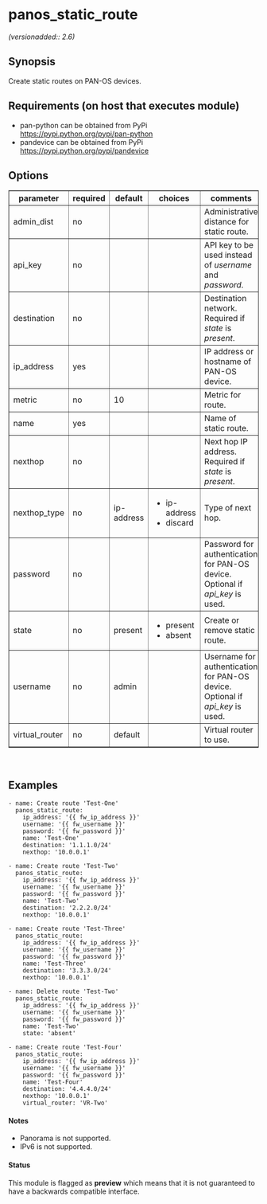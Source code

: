 # panos_static_route

_(versionadded:: 2.6)_


## Synopsis

Create static routes on PAN-OS devices.


## Requirements (on host that executes module)

- pan-python can be obtained from PyPi https://pypi.python.org/pypi/pan-python
- pandevice can be obtained from PyPi https://pypi.python.org/pypi/pandevice

## Options

<table border=1 cellpadding=4>
<tr>
<th class="head">parameter</th>
<th class="head">required</th>
<th class="head">default</th>
<th class="head">choices</th>
<th class="head">comments</th>
</tr>
<tr><td>admin_dist<br/><div style="font-size: small;"></div></td>
<td>no</td>
<td></td>
<td></td>
<td><div>Administrative distance for static route.</div></td></tr>
<tr><td>api_key<br/><div style="font-size: small;"></div></td>
<td>no</td>
<td></td>
<td></td>
<td><div>API key to be used instead of <em>username</em> and <em>password</em>.</div></td></tr>
<tr><td>destination<br/><div style="font-size: small;"></div></td>
<td>no</td>
<td></td>
<td></td>
<td><div>Destination network.  Required if <em>state</em> is <em>present</em>.</div></td></tr>
<tr><td>ip_address<br/><div style="font-size: small;"></div></td>
<td>yes</td>
<td></td>
<td></td>
<td><div>IP address or hostname of PAN-OS device.</div></td></tr>
<tr><td>metric<br/><div style="font-size: small;"></div></td>
<td>no</td>
<td>10</td>
<td></td>
<td><div>Metric for route.</div></td></tr>
<tr><td>name<br/><div style="font-size: small;"></div></td>
<td>yes</td>
<td></td>
<td></td>
<td><div>Name of static route.</div></td></tr>
<tr><td>nexthop<br/><div style="font-size: small;"></div></td>
<td>no</td>
<td></td>
<td></td>
<td><div>Next hop IP address.  Required if <em>state</em> is <em>present</em>.</div></td></tr>
<tr><td>nexthop_type<br/><div style="font-size: small;"></div></td>
<td>no</td>
<td>ip-address</td>
<td><ul><li>ip-address</li><li>discard</li></ul></td>
<td><div>Type of next hop.</div></td></tr>
<tr><td>password<br/><div style="font-size: small;"></div></td>
<td>no</td>
<td></td>
<td></td>
<td><div>Password for authentication for PAN-OS device.  Optional if <em>api_key</em> is used.</div></td></tr>
<tr><td>state<br/><div style="font-size: small;"></div></td>
<td>no</td>
<td>present</td>
<td><ul><li>present</li><li>absent</li></ul></td>
<td><div>Create or remove static route.</div></td></tr>
<tr><td>username<br/><div style="font-size: small;"></div></td>
<td>no</td>
<td>admin</td>
<td></td>
<td><div>Username for authentication for PAN-OS device.  Optional if <em>api_key</em> is used.</div></td></tr>
<tr><td>virtual_router<br/><div style="font-size: small;"></div></td>
<td>no</td>
<td>default</td>
<td></td>
<td><div>Virtual router to use.</div></td></tr>
</table>
</br>



## Examples

    - name: Create route 'Test-One'
      panos_static_route:
        ip_address: '{{ fw_ip_address }}'
        username: '{{ fw_username }}'
        password: '{{ fw_password }}'
        name: 'Test-One'
        destination: '1.1.1.0/24'
        nexthop: '10.0.0.1'
    
    - name: Create route 'Test-Two'
      panos_static_route:
        ip_address: '{{ fw_ip_address }}'
        username: '{{ fw_username }}'
        password: '{{ fw_password }}'
        name: 'Test-Two'
        destination: '2.2.2.0/24'
        nexthop: '10.0.0.1'
    
    - name: Create route 'Test-Three'
      panos_static_route:
        ip_address: '{{ fw_ip_address }}'
        username: '{{ fw_username }}'
        password: '{{ fw_password }}'
        name: 'Test-Three'
        destination: '3.3.3.0/24'
        nexthop: '10.0.0.1'
    
    - name: Delete route 'Test-Two'
      panos_static_route:
        ip_address: '{{ fw_ip_address }}'
        username: '{{ fw_username }}'
        password: '{{ fw_password }}'
        name: 'Test-Two'
        state: 'absent'
    
    - name: Create route 'Test-Four'
      panos_static_route:
        ip_address: '{{ fw_ip_address }}'
        username: '{{ fw_username }}'
        password: '{{ fw_password }}'
        name: 'Test-Four'
        destination: '4.4.4.0/24'
        nexthop: '10.0.0.1'
        virtual_router: 'VR-Two'

#### Notes

- Panorama is not supported.
- IPv6 is not supported.



#### Status

This module is flagged as **preview** which means that it is not guaranteed to have a backwards compatible interface.

